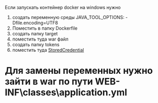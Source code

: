 Если запускать контейнер docker на windows нужно 
1. создать переменную среды  JAVA_TOOL_OPTIONS: -Dfile.encoding=UTF8
2. Поместить в папку Dockerfile
3. создать папку target
4. поместить туда war файл
5. создать папку tokens
6. поместить туда [StoredCredential](tokens%2FStoredCredential)

# Для замены переменных нужно зайти в war по пути WEB-INF\classes\application.yml
